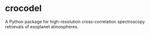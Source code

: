 # crocodel
A Python package for high-resolution cross-correlation spectroscopy retrievals of exoplanet atmospheres.
